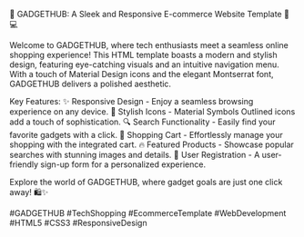 🚀 GADGETHUB: A Sleek and Responsive E-commerce Website Template 📱💻

Welcome to GADGETHUB, where tech enthusiasts meet a seamless online shopping experience! This HTML template boasts a modern and stylish design, featuring eye-catching visuals and an intuitive navigation menu. With a touch of Material Design icons and the elegant Montserrat font, GADGETHUB delivers a polished aesthetic.

Key Features:
✨ Responsive Design - Enjoy a seamless browsing experience on any device.
🌈 Stylish Icons - Material Symbols Outlined icons add a touch of sophistication.
🔍 Search Functionality - Easily find your favorite gadgets with a click.
🛒 Shopping Cart - Effortlessly manage your shopping with the integrated cart.
🔥 Featured Products - Showcase popular searches with stunning images and details.
🌟 User Registration - A user-friendly sign-up form for a personalized experience.

Explore the world of GADGETHUB, where gadget goals are just one click away! 🛍️✨

#GADGETHUB #TechShopping #EcommerceTemplate #WebDevelopment #HTML5 #CSS3 #ResponsiveDesign
